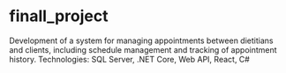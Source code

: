 # finall_project
Development of a system for managing appointments between dietitians and clients, including schedule management and tracking of appointment history.  Technologies: SQL Server, .NET Core, Web API, React, C#
